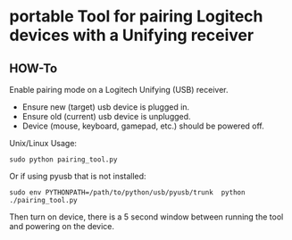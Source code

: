 # portable Tool for pairing Logitech devices with a Unifying receiver

## HOW-To
Enable pairing mode on a Logitech Unifying (USB) receiver.

* Ensure new (target) usb device is plugged in.
* Ensure old (current) usb device is unplugged.
* Device (mouse, keyboard, gamepad, etc.) should be powered off.

Unix/Linux Usage:

`sudo python pairing_tool.py`

Or if using pyusb that is not installed:

`sudo env PYTHONPATH=/path/to/python/usb/pyusb/trunk  python ./pairing_tool.py`

Then turn on device, there is a 5 second window between running the tool
and powering on the device.
